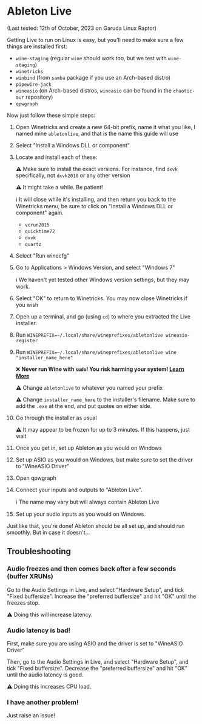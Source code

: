 # Ableton Live
(Last tested: 12th of October, 2023 on Garuda Linux Raptor)

Getting Live to run on Linux is easy, but you'll need to make sure a few things are installed first:
- `wine-staging` (regular `wine` should work too, but we test with `wine-staging`)
- `winetricks`
- `winbind` (from `samba` package if you use an Arch-based distro)
- `pipewire-jack`
- `wineasio` (on Arch-based distros, `wineasio` can be found in the `chaotic-aur` repository)
- `qpwgraph`

Now just follow these simple steps:


1. Open Winetricks and create a new 64-bit prefix, name it what you like, I named mine `abletonlive`, and that is the name this guide will use
2. Select "Install a Windows DLL or component"
3. Locate and install each of these:
    
    ⚠️ Make sure to install the exact versions. For instance, find `dxvk` specifically, not `dxvk2010` or any other version
    
    ⚠️ It might take a while. Be patient!

    ℹ️ It will close while it's installing, and then return you back to the Winetricks menu, be sure to click on "Install a Windows DLL or component" again.
    - `vcrun2015`
    - `quicktime72`
    - `dxvk`
    - `quartz`
4. Select "Run winecfg"
5. Go to Applications > Windows Version, and select "Windows 7"
    
    ℹ️ We haven't yet tested other Windows version settings, but they may work.
6. Select "OK" to return to Winetricks. You may now close Winetricks if you wish
7. Open up a terminal, and go (using `cd`) to where you extracted the Live installer.
8. Run `WINEPREFIX=~/.local/share/wineprefixes/abletonlive wineasio-register`
9. Run `WINEPREFIX=~/.local/share/wineprefixes/abletonlive wine 
"installer_name_here"`

    ❌ **Never run Wine with `sudo`! You risk harming your system! [Learn More](https://askubuntu.com/questions/947772/why-is-running-wine-with-sudo-dangerous)**

    ⚠️ Change `abletonlive` to whatever you named your prefix

    ⚠️ Change `installer_name_here` to the installer's filename. Make sure to add the `.exe` at the end, and put quotes on either side.
10. Go through the installer as usual

    ⚠️ It  may appear to be frozen for up to 3 minutes. If this happens, just wait
11. Once you get in, set up Ableton as you would on Windows
12. Set up ASIO as you would on Windows, but make sure to set the driver to "WineASIO Driver"
13. Open qpwgraph
14. Connect your inputs and outputs to "Ableton Live".
    
    ℹ️ The name may vary but will always contain Ableton Live

15. Set up your audio inputs as you would on Windows.


Just like that, you're done! Ableton should be all set up, and should run smoothly. But in case it doesn't...

## Troubleshooting
### Audio freezes and then comes back after a few seconds (buffer XRUNs)
Go to the Audio Settings in Live, and select "Hardware Setup", and tick "Fixed buffersize". Increase the "preferred buffersize" and hit "OK" until the freezes stop. 

⚠️ Doing this will increase latency.

### Audio latency is bad!
First, make sure you are using ASIO and the driver is set to "WineASIO Driver"

Then, go to the Audio Settings in Live, and select "Hardware Setup", and tick "Fixed buffersize". Decrease the "preferred buffersize" and hit "OK" until the audio latency is good.

⚠️ Doing this increases CPU load.

### I have another problem!
Just raise an issue!